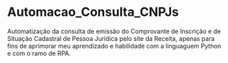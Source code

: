 # Automacao_Consulta_CNPJs
Automatização da consulta de emissão do Comprovante de Inscrição e de Situação Cadastral de Pessoa Jurídica pelo site da Receita, apenas para fins de aprimorar meu aprendizado e habilidade com a linguaguem Python e com o ramo de RPA.
